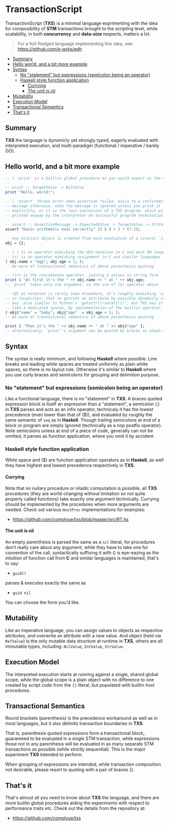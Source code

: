 # TransactionScript

TransactionScript (**TXS**) is a minimal language exprimenting with the idea
for composibility of **STM** transactions brought to the scripting level,
while scalability, in both **concurrency** and **data-size** respects,
matters a lot.

> For a full-fledged language implementing this idea, see:
> https://github.com/e-wrks/edh

- [Summary](#summary)
- [Hello world, and a bit more example](#hello-world-and-a-bit-more-example)
- [Syntax](#syntax)
  - [No "statement" but expressions (semicolon being an operator)](#no-statement-but-expressions-semicolon-being-an-operator)
  - [Haskell style function application](#haskell-style-function-application)
    - [Currying](#currying)
    - [The unit is nil](#the-unit-is-nil)
- [Mutability](#mutability)
- [Execution Model](#execution-model)
- [Transactional Semantics](#transactional-semantics)
- [That's it](#thats-it)

## Summary

**TXS** the language is dynamicly yet strongly typed, eagerly evaluated with
interpreted execution, and multi-paradigm
(functional / imperative / barely OO).

## Hello world, and a bit more example

```haskell
-- | 'print' is a builtin global procedure as you would expect as the norm.
--
-- print :: TargetValue -> NilValue
print "Hello, world!";

-- | 'assert' throws error when assertion failed, evals to a confirmation
-- message otherwise. note the message is ignored unless you print it
-- explicitly, or it is the last expression of a TXS program, which will be
-- printed anyway by the interpreter on successful program termination.
--
-- assert :: AssertionMessage -> ExpectedValue -> TargetValue -> StrValue
assert "basic arithmetic eval correctly" 23 $ 8 + 3 * (7-2);

-- one distinct object is created from each evaluation of a literal `{}`
obj = {};

-- (.) is an operator mimicking the dot-notation in C and most OO languages
-- (=) is an operator mimicking assignment in C and similar languages
( obj.name = "egg"; obj.age = 1; );
-- be ware of transactional semantics of above parenthesis quoting

-- (++) is the concatenate operator, joining 2 values in string form
print $ "At first it's the " ++ obj.name ++ " at " ++ obj.age;
-- `print` takes only one argument, so the use of ($) operator above

-- (@) at-notation is rarely seen elsewhere, it's roughly mimicking `o[key]`
-- in JavaScript, that to get/set an attribute by possibly dynamicly computed
-- key. also similar to Python's `getattr()/setattr()`, but TXS has it more
-- like a dedicated syntax, by implementation of the builtin operator.
( obj@"name" = "baby"; obj@"age"  = obj.age + 1; );
-- be ware of transactional semantics of above parenthesis quoting

print { "Then it's the " ++ obj.name ++ " at " ++ obj@"age" };
-- alternatively, `print`'s argument can be quoted by braces as shown above

```

## Syntax

The syntax is really minimum, and following **Haskell** where possible.
Line breaks and leading white spaces are treated uniformly as plain white
spaces, so there is no layout rule. Otherwise it's similar to **Haskell** where
you use curly braces and semicolons for grouping and delimition purpose.

### No "statement" but expressions (semicolon being an operator)

Like a functional language, there is no "statement" in **TXS**. A braces quoted
expression block is itself an expression than a "statement", a semicolon (;)
in **TXS** parses and acts as an infix operator, technicaly it has the lowest
precedence (even lower than that of (\$)), and evaluated by roughly the same
semantic of `seq` as in **Haskell**. Though trailing semicolons at end of a
block or program are simply ignored (technically as a nop postfix operator).
Note semicolons unless at end of a piece of code, generally can not be omitted,
it parses as function application, where you omit it by accident.

### Haskell style function application

White space and (\$) are function application operators as in **Haskell**, as
well they have highest and lowest precedence respectively in **TXS**.

#### Currying

Note that no nullary procedure or niladic computation is possible, all **TXS**
procedures (they are world-changing without limitation so not quite properly
called functions) take exactly one argument technically. Currying should
be implemented by the procedures when more arguments are needed.
Check out various `HostProc` implementations for examples:

- https://github.com/complyue/txs/blob/master/src/RT.hs

#### The unit is nil

An empty parenthesis is parsed the same as a `nil` literal, for procedures
don't really care about any argument, while they have to take one for
convention of the call, syntactically suffixing it with () is eye-eazing as
the intuition of function call from **C** and similar languages is maintained,
that's to say:

- `guid()`

parses & executes exactly the same as

- `guid nil`

You can choose the form you'd like.

## Mutability

Like an imperative language, you can assign values to objects as respective
attributes, and overwrite an attribute with a new value. And object (held
via `RefValue`) is the only mutable data structure at runtime in **TXS**,
others are all immutable types, including:
`NilValue`, `IntValue`, `StrValue`.

## Execution Model

The interpreted execution starts at running against a single, shared
global scope, while the global scope is a plain object with no difference
to one created by script code from the `{}` literal, but populated with
builtin host procedures.

## Transactional Semantics

Round brackets (parenthesis) is the precedence workaround as well as in
most languages, but it also delimits transaction boundaries in **TXS**.

That is, parenthesis quoted expressions form a transactional block,
guaranteed to be evaluated in a single STM transaction, while expressions
those not in any parenthesis will be evaluated in as many separate STM
transactions as possible (while strictly sequential). This is the major
experiment **TXS** intended to perform.

When grouping of expressions are intended, while transaction composition
not desirable, please resort to quoting with a pair of braces {}.

## That's it

That's almost all you need to know about **TXS** the language, and there are
more builtin global procedures aiding the experiments with respect to
performance traits etc. Check out the details from the repository at:

- https://github.com/complyue/txs
